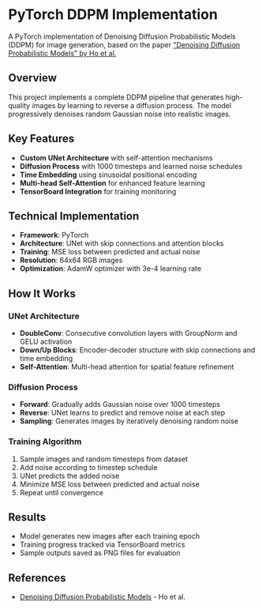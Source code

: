 # PyTorch DDPM Implementation

A PyTorch implementation of Denoising Diffusion Probabilistic Models (DDPM) for image generation, based on the paper ["Denoising Diffusion Probabilistic Models" by Ho et al.](https://arxiv.org/pdf/2006.11239)

## Overview

This project implements a complete DDPM pipeline that generates high-quality images by learning to reverse a diffusion process. The model progressively denoises random Gaussian noise into realistic images.

## Key Features

- **Custom UNet Architecture** with self-attention mechanisms
- **Diffusion Process** with 1000 timesteps and learned noise schedules
- **Time Embedding** using sinusoidal positional encoding
- **Multi-head Self-Attention** for enhanced feature learning
- **TensorBoard Integration** for training monitoring

## Technical Implementation

- **Framework**: PyTorch
- **Architecture**: UNet with skip connections and attention blocks
- **Training**: MSE loss between predicted and actual noise
- **Resolution**: 64x64 RGB images
- **Optimization**: AdamW optimizer with 3e-4 learning rate

## How It Works

### UNet Architecture
- **DoubleConv**: Consecutive convolution layers with GroupNorm and GELU activation
- **Down/Up Blocks**: Encoder-decoder structure with skip connections and time embedding
- **Self-Attention**: Multi-head attention for spatial feature refinement

### Diffusion Process
- **Forward**: Gradually adds Gaussian noise over 1000 timesteps
- **Reverse**: UNet learns to predict and remove noise at each step
- **Sampling**: Generates images by iteratively denoising random noise

### Training Algorithm
1. Sample images and random timesteps from dataset
2. Add noise according to timestep schedule
3. UNet predicts the added noise
4. Minimize MSE loss between predicted and actual noise
5. Repeat until convergence

## Results

- Model generates new images after each training epoch
- Training progress tracked via TensorBoard metrics
- Sample outputs saved as PNG files for evaluation

## References

- [Denoising Diffusion Probabilistic Models](https://arxiv.org/pdf/2006.11239) - Ho et al.